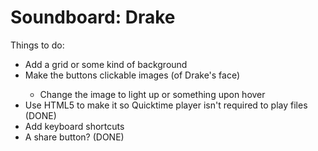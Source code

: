 Soundboard: Drake
==========
Things to do:
<ul>
  <li>Add a grid or some kind of background</li>
  <li>Make the buttons clickable images (of Drake's face)</li>
  <ul>
    <li>Change the image to light up or something upon hover</li>
  </ul>
  <li>Use HTML5 to make it so Quicktime player isn't required to play files (DONE)</li>
  <li>Add keyboard shortcuts</li>
  <li>A share button? (DONE)</li>
</ul>
